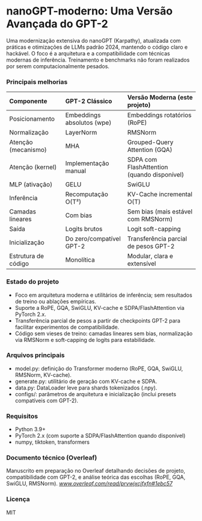 # nanoGPT-moderno: Uma Versão Avançada do GPT-2

Uma modernização extensiva do nanoGPT (Karpathy), atualizada com práticas e otimizações de LLMs padrão 2024, mantendo o código claro e hackável. O foco é a arquitetura e a compatibilidade com técnicas modernas de inferência. Treinamento e benchmarks não foram realizados por serem computacionalmente pesados.

### Principais melhorias

| Componente            | GPT-2 Clássico                | Versão Moderna (este projeto)      |
| :-------------------- | :---------------------------- | :--------------------------------- |
| Posicionamento        | Embeddings absolutos (wpe)    | Embeddings rotatórios (RoPE)       |
| Normalização          | LayerNorm                      | RMSNorm                            |
| Atenção (mecanismo)   | MHA                           | Grouped-Query Attention (GQA)      |
| Atenção (kernel)      | Implementação manual           | SDPA com FlashAttention (quando disponível) |
| MLP (ativação)        | GELU                          | SwiGLU                             |
| Inferência            | Recomputação O(T²)            | KV-Cache incremental O(T)          |
| Camadas lineares      | Com bias                      | Sem bias (mais estável com RMSNorm) |
| Saída                 | Logits brutos                 | Logit soft-capping                 |
| Inicialização         | Do zero/compatível GPT-2      | Transferência parcial de pesos GPT-2 |
| Estrutura de código   | Monolítica                    | Modular, clara e extensível        |

### Estado do projeto
- Foco em arquitetura moderna e utilitários de inferência; sem resultados de treino ou ablações empíricas.
- Suporte a RoPE, GQA, SwiGLU, KV-cache e SDPA/FlashAttention via PyTorch 2.x.
- Transferência parcial de pesos a partir de checkpoints GPT-2 para facilitar experimentos de compatibilidade.
- Código sem vieses de treino: camadas lineares sem bias, normalização via RMSNorm e soft-capping de logits para estabilidade.

### Arquivos principais
- model.py: definição do Transformer moderno (RoPE, GQA, SwiGLU, RMSNorm, KV-cache).
- generate.py: utilitário de geração com KV-cache e SDPA.
- data.py: DataLoader leve para shards tokenizados (.npy).
- configs/: parâmetros de arquitetura e inicialização (inclui presets compatíveis com GPT-2).

### Requisitos
- Python 3.9+
- PyTorch 2.x (com suporte a SDPA/FlashAttention quando disponível)
- numpy, tiktoken, transformers

### Documento técnico (Overleaf)
Manuscrito em preparação no Overleaf detalhando decisões de projeto, compatibilidade com GPT-2, e análise teórica das escolhas (RoPE, GQA, SwiGLU, RMSNorm).
*www.overleaf.com/read/prvwjxcjfxfn#1ebc57*

### Licença
MIT
